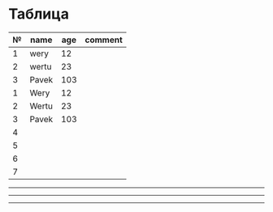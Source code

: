 # Таблица

|№|name|age|comment|
|-|----|--|--|
|1|wery|12|
|2|wertu|23|
|3|Pavek|103|
|1|Wery|12|
|2|Wertu|23|
|3|Pavek|103|
|4||||
|5||||
|6||||
|7||||
---
___
___